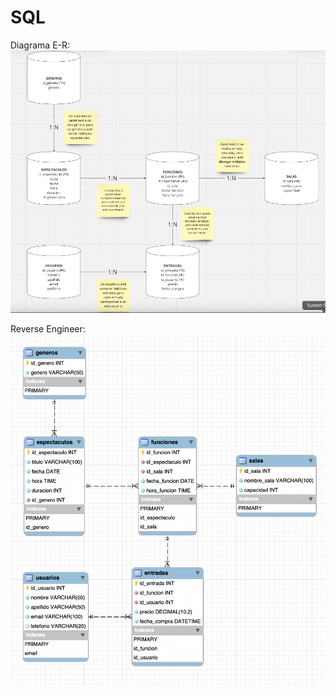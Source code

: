 # SQL


Diagrama E-R: 
<img src="./images/DER.png">

Reverse Engineer:
<img src="./images/Reverse-Engineer.png">